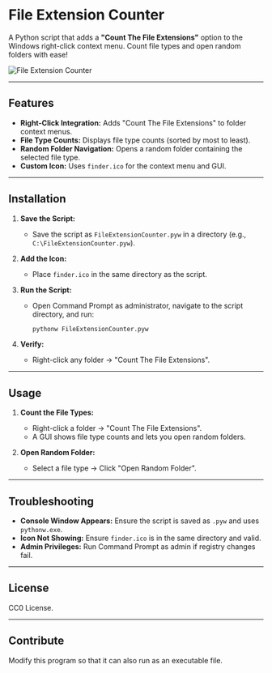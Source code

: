 # File Extension Counter
A Python script that adds a **"Count The File Extensions"** option to the Windows right-click context menu. Count file types and open random folders with ease!   
  
  ![File Extension Counter](https://github.com/user-attachments/assets/7d801e30-4623-4569-a681-495b645f31ff)



---

## Features

- **Right-Click Integration:** Adds "Count The File Extensions" to folder context menus.
- **File Type Counts:** Displays file type counts (sorted by most to least).
- **Random Folder Navigation:** Opens a random folder containing the selected file type.
- **Custom Icon:** Uses `finder.ico` for the context menu and GUI.

---

## Installation

1. **Save the Script:**
   - Save the script as `FileExtensionCounter.pyw` in a directory (e.g., `C:\FileExtensionCounter.pyw`).

2. **Add the Icon:**
   - Place `finder.ico` in the same directory as the script.

3. **Run the Script:**
   - Open Command Prompt as administrator, navigate to the script directory, and run:
     ```bash
     pythonw FileExtensionCounter.pyw
     ```

4. **Verify:**
   - Right-click any folder → "Count The File Extensions".

---

## Usage

1. **Count the File Types:**
   - Right-click a folder → "Count The File Extensions".
   - A GUI shows file type counts and lets you open random folders.

2. **Open Random Folder:**
   - Select a file type → Click "Open Random Folder".

---

## Troubleshooting

- **Console Window Appears:** Ensure the script is saved as `.pyw` and uses `pythonw.exe`.
- **Icon Not Showing:** Ensure `finder.ico` is in the same directory and valid.
- **Admin Privileges:** Run Command Prompt as admin if registry changes fail.

---

## License

CC0 License.

---

## Contribute
Modify this program so that it can also run as an executable file.
